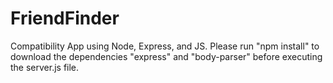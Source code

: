 # FriendFinder
Compatibility App using Node, Express, and JS.
Please run "npm install" to download the dependencies "express" and "body-parser" before executing the server.js file.
